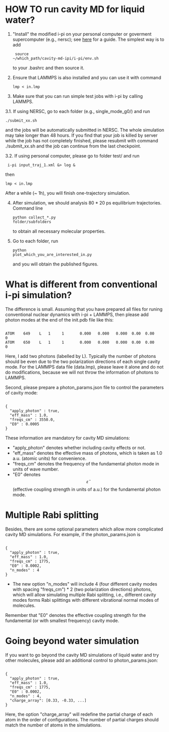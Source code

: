 # HOW TO run cavity MD for liquid water?

1. "Install" the modified i-pi on your personal computer or goverment supercomputer (e.g., nersc); see [here](http://ipi-code.org/resources/documentation/) for a guide. The simplest way is to add <pre><code> source ~/which_path/cavity-md-ipi/i-pi/env.sh </code></pre> to your .bashrc and then source it.

2. Ensure that LAMMPS is also installed and you can use it with command <pre><code>lmp < in.lmp </code></pre>

3. Make sure that you can run simple test jobs with i-pi by calling LAMMPS.

3.1. If using NERSC, go to each folder (e.g., single_mode_g0/) and run <pre><code>./submit_xx.sh </code></pre> and the jobs will be automatically submitted in NERSC. The whole simulation may take longer than 48 hours. If you find that your job is killed by server while the job has not completely finished, please resubmit with command ./submit_xx.sh and the job can continue from the last checkpoint.

3.2. If using personal computer, please go to folder test/ and run <pre><code> i-pi input_traj_1.xml &> log & </code></pre> then <pre><code>lmp < in.lmp </code></pre> After a while (~ 1h), you will finish one-trajectory simulation.

4. After simulation, we should analysis 80 * 20 ps equilibrium trajectories. Command line <pre><code>python collect_*.py folder/subfolders </code></pre> to obtain all necessary molecular properties.

5. Go to each folder, run <pre><code>python plot_which_you_are_interested_in.py </code></pre> and you will obtain the published figures.

# What is different from conventional i-pi simulation?

The difference is small. Assuming that you have prepared all files for runing conventional nuclear dynamics with i-pi + LAMMPS, then please add photon modes at the end of the init.pdb file like this:

<pre><code>
ATOM    649    L   1     1       0.000   0.000   0.000  0.00  0.00            0
ATOM    650    L   1     1       0.000   0.000   0.000  0.00  0.00            0
</code></pre>

Here, I add two photons (labelled by L). Typically the number of photons should be even due to the two polarization  directions of each single cavity mode. For the LAMMPS data file (data.lmp), please leave it alone and do not do modifications, because we will not throw the information of photons to LAMMPS.

Second, please prepare a photon_params.json file to control the parameters of cavity mode:
<pre><code>
{
  "apply_photon" : true,
  "eff_mass" : 1.0,
  "freqs_cm" : 3550.0,
  "E0" : 0.0005
}
</code></pre>
These information are mandatory for cavity MD simulations:
- "apply_photon" denotes whether including cavity effects or not.
- "eff_mass" denotes the effective mass of photons, which is taken as 1.0 a.u. (atomic units) for convenience.
- "freqs_cm" denotes the frequency of the fundamental photon mode in units of wave number.
- "E0" denotes <code>$$ \widetilde{\varepsilon} $$</code> (effective coupling strength in units of a.u.) for the fundamental photon mode.

# Multiple Rabi splitting

Besides, there are some optional parameters which allow more complicated cavity MD simulations. For example, if the photon_params.json is 
<pre><code>
{
  "apply_photon" : true,
  "eff_mass" : 1.0,
  "freqs_cm" : 1775,
  "E0" : 0.0002,
  "n_modes" : 4
}
</code></pre>
- The new option "n_modes" will include 4 (four different cavity modes with spacing "freqs_cm") * 2 (two polarization directions) photons, which will allow simulating multiple Rabi splitting, i.e., different cavity modes forms Rabi splittings with different vibrational normal modes of molecules. 

Remember that "E0" denotes the effective coupling strength for the fundamental (or with smallest frequency) cavity mode.

# Going beyond water simulation

If you want to go beyond the cavity MD simulations of liquid water and try other molecules, please add an additional control to photon_params.json:
<pre><code>
{
  "apply_photon" : true,
  "eff_mass" : 1.0,
  "freqs_cm" : 1775,
  "E0" : 0.0002,
  "n_modes" : 4,
  "charge_array": [0.33, -0.33, ...]
}
</code></pre>
Here, the option "charge_array" will redefine the partial charge of each atom in the order of configurations. The number of partial charges should match the number of atoms in the simulations.
